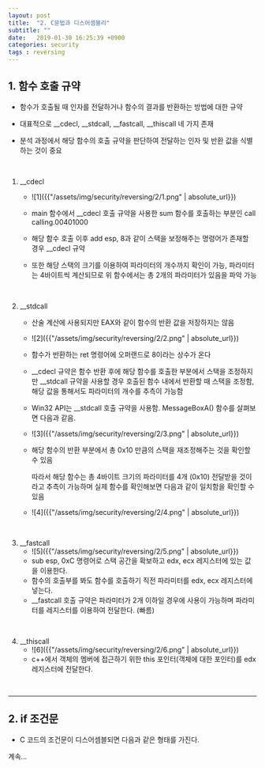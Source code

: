 ```yaml
---
layout: post
title:  "2. C문법과 디스어셈블리"
subtitle: ""
date:   2019-01-30 16:25:39 +0900
categories: security
tags : reversing
---
```



## 1. 함수 호출 규약
- 함수가 호출될 때 인자를 전달하거나 함수의 결과를 반환하는 방법에 대한 규약

- 대표적으로 __cdecl, __stdcall, __fastcall, __thiscall 네 가지 존재

- 분석 과정에서 해당 함수의 호출 규약을 판단하여 전달하는 인자 및 반환 값을 식별하는 것이 중요

<br>

1. __cdecl

   - ![1]({{"/assets/img/security/reversing/2/1.png" | absolute_url}})

   - main 함수에서 __cdecl 호출 규약을 사용한 sum 함수를 호출하는 부분인 call calling.00401000 

    - 해당 함수 호출 이후 add esp, 8과 같이 스택을 보정해주는 명령어가 존재할 경우 __cdecl 규약

    - 또한 해당 스택의 크기를 이용하여 파라미터의 개수까지 확인이 가능, 파라미터는 4바이트씩 계산되므로 위 함수에서는 총 2개의 파라미터가 있음을 파악 가능

<br>

2. __stdcall
   - 산술 계산에 사용되지만 EAX와 같이 함수의 반환 값을 저장하지는 않음
   - ![2]({{"/assets/img/security/reversing/2/2.png" | absolute_url}})
   - 함수가 반환하는 ret 명령어에 오퍼랜드로 8이라는 상수가 온다
   - __cdecl 규약은 함수 반환 후에 해당 함수를 호출한 부분에서 스택을 조정하지만 __stdcall 규약을 사용할 경우 호출된 함수 내에서 반환할 때 스택을 조정함, 해당 값을 통해서도 파라미터의 개수를 추측이 가능함
   - Win32 API는 __stdcall 호출 규약을 사용함. MessageBoxA() 함수를 살펴보면 다음과 같음.
   - ![3]({{"/assets/img/security/reversing/2/3.png" | absolute_url}})
   -  해당 함수의 반환 부분에서 총 0x10 만큼의 스택을 재조정해주는 것을 확인할 수 있음

      따라서 해당 함수는 총 4바이트 크기의 파라미터를 4개 (0x10) 전달받을 것이라고 추측이 가능하며 실제 함수를 확인해보면 다음과 같이 일치함을 확인할 수 있음
   - ![4]({{"/assets/img/security/reversing/2/4.png" | absolute_url}})

<br>

3. __fastcall
   - ![5]({{"/assets/img/security/reversing/2/5.png" | absolute_url}})
   -  sub esp, 0xC 명령어로 스택 공간을 확보하고 edx, ecx 레지스터에 있는 값을 이용한다.
   -  함수의 호출부를 봐도 함수를 호출하기 직전 파라미터를 edx, ecx 레지스터에 넣는다.
    - __fastcall 호출 규약은 파라미터가 2개 이하일 경우에 사용이 가능하며 파라미터를 레지스터를 이용하여 전달한다. (빠름)

<br>

4. __thiscall
   - ![6]({{"/assets/img/security/reversing/2/6.png" | absolute_url}})
   - c++에서 객체의 멤버에 접근하기 위한 this 포인터(객체에 대한 포인터)를 edx레지스터에 전달한다.

<br>

------

## 2. if 조건문
- C 코드의 조건문이 디스어셈블되면 다음과 같은 형태를 가진다.

계속...
